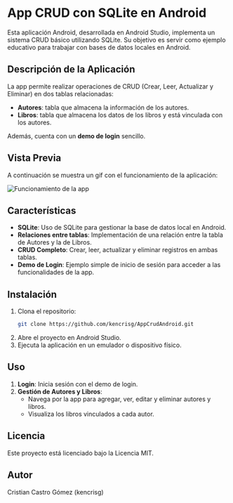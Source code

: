 # App CRUD con SQLite en Android

Esta aplicación Android, desarrollada en Android Studio, implementa un sistema CRUD básico utilizando SQLite. Su objetivo es servir como ejemplo educativo para trabajar con bases de datos locales en Android.

## Descripción de la Aplicación

La app permite realizar operaciones de CRUD (Crear, Leer, Actualizar y Eliminar) en dos tablas relacionadas:
- **Autores**: tabla que almacena la información de los autores.
- **Libros**: tabla que almacena los datos de los libros y está vinculada con los autores.

Además, cuenta con un **demo de login** sencillo.

## Vista Previa

A continuación se muestra un gif con el funcionamiento de la aplicación:

![Funcionamiento de la app](demo.gif)

## Características

- **SQLite**: Uso de SQLite para gestionar la base de datos local en Android.
- **Relaciones entre tablas**: Implementación de una relación entre la tabla de Autores y la de Libros.
- **CRUD Completo**: Crear, leer, actualizar y eliminar registros en ambas tablas.
- **Demo de Login**: Ejemplo simple de inicio de sesión para acceder a las funcionalidades de la app.

## Instalación

1. Clona el repositorio:
    ```bash
    git clone https://github.com/kencrisg/AppCrudAndroid.git
    ```
2. Abre el proyecto en Android Studio.
3. Ejecuta la aplicación en un emulador o dispositivo físico.

## Uso

1. **Login**: Inicia sesión con el demo de login.
2. **Gestión de Autores y Libros**: 
   - Navega por la app para agregar, ver, editar y eliminar autores y libros.
   - Visualiza los libros vinculados a cada autor.

## Licencia

Este proyecto está licenciado bajo la Licencia MIT.

## Autor
Cristian Castro Gómez (kencrisg)

